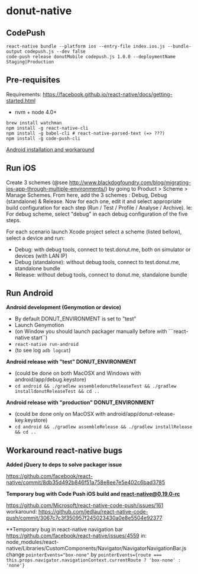 # donut-native

## CodePush

```
react-native bundle --platform ios --entry-file index.ios.js --bundle-output codepush.js --dev false
code-push release donutMobile codepush.js 1.0.0 --deploymentName Staging|Production
```

## Pre-requisites

Requirements: https://facebook.github.io/react-native/docs/getting-started.html

* nvm + node 4.0+

```
brew install watchman
npm install -g react-native-cli
npm install -g babel-cli # react-native-parsed-text (=> ???)
npm install -g code-push-cli
```

[Android installation and workaround](./Android.md)

## Run iOS

Create 3 schemes (@see http://www.blackdogfoundry.com/blog/migrating-ios-app-through-multiple-environments/) by going to Product > Scheme > Manage Schemes.
From here, add the 3 schemes : Debug, Debug (standalone) & Release.
Now for each one, edit it and select appropriate build configuration for each step (Run / Test / Profile / Analyse / Archive).
Ie: For debug scheme, select "debug" in each debug configuration of the five steps.

For each scenario launch Xcode project select a scheme (listed bellow), select a device and run:

* Debug: with debug tools, connect to test.donut.me, both on simulator or devices (with LAN IP)
* Debug (standalone): without debug tools, connect to test.donut.me, standalone bundle
* Release: without debug tools, connect to donut.me, standalone bundle

## Run Android

**Android  development (Genymotion or device)**
* By default DONUT_ENVIRONMENT is set to "test"
* Launch Genymotion
* (on Window you should launch packager manually before with ```react-native start``)
* ```react-native run-android```
* (to see log ```adb logcat```)

**Android release with "test" DONUT_ENVIRONMENT**
* (could be done on both MacOSX and Windows with android/app/debug.keystore)
* ```cd android && ./gradlew assembledonutReleaseTest && ./gradlew installdonutReleaseTest && cd ..```

**Android release with "production" DONUT_ENVIRONMENT**
* (could be done only on MacOSX with android/app/donut-release-key.keystore)
* ```cd android && ./gradlew assembleRelease && ./gradlew installRelease && cd ..```

## Workaround react-native bugs

**Added jQuery to deps to solve packager issue**
 
https://github.com/facebook/react-native/commit/8db35d492b846f51a758e8ee7e5e402c6bad3785

**Temporary bug with Code Push iOS build and react-native@0.19.0-rc**

https://github.com/Microsoft/react-native-code-push/issues/161
workaround: https://github.com/jedlau/react-native-code-push/commit/3067c7c3f350957f245023430a0e8e5504e92377

**Temporary bug in react-native navigation bar https://github.com/facebook/react-native/issues/4559
in: node_modules/react-native/Libraries/CustomComponents/Navigator/NavigatorNavigationBar.js
change ```pointerEvents="box-none"``` by ```pointerEvents={route === this.props.navigator.navigationContext.currentRoute ? 'box-none' : 'none'}```